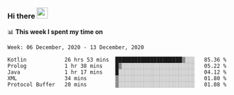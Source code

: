 ### Hi there <a href="https://www.gautamkrishnar.com/"><img src="https://media.giphy.com/media/hvRJCLFzcasrR4ia7z/giphy.gif" width="25px"></a>

📊 **This week I spent my time on**

<!--START_SECTION:waka-->
```text
Week: 06 December, 2020 - 13 December, 2020

Kotlin            26 hrs 53 mins  █████████████████████▒░░░   85.36 % 
Prolog            1 hr 38 mins    █▒░░░░░░░░░░░░░░░░░░░░░░░   05.22 % 
Java              1 hr 17 mins    █░░░░░░░░░░░░░░░░░░░░░░░░   04.12 % 
XML               34 mins         ▒░░░░░░░░░░░░░░░░░░░░░░░░   01.80 % 
Protocol Buffer   20 mins         ▒░░░░░░░░░░░░░░░░░░░░░░░░   01.08 % 
```
<!--END_SECTION:waka-->
